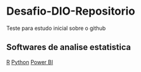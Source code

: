 # Desafio-DIO-Repositorio

Teste para estudo inicial sobre o github

## Softwares de analise estatistica

[R](https://www.r-project.org/)
[Python](https://www.python.org/)
[Power BI](https://powerbi.microsoft.com/pt-br/landing/free-account/?&ef_id=Cj0KCQjwvZCZBhCiARIsAPXbajvyxz3o3DFwJk1YjoCIKCHsGGTI50ZaOuPX4kEBTVrCER7Ct9L6U7MaAg6nEALw_wcB:G:s&OCID=AIDcmmk4cy2ahx_SEM_Cj0KCQjwvZCZBhCiARIsAPXbajvyxz3o3DFwJk1YjoCIKCHsGGTI50ZaOuPX4kEBTVrCER7Ct9L6U7MaAg6nEALw_wcB:G:s&gclid=Cj0KCQjwvZCZBhCiARIsAPXbajvyxz3o3DFwJk1YjoCIKCHsGGTI50ZaOuPX4kEBTVrCER7Ct9L6U7MaAg6nEALw_wcB)
